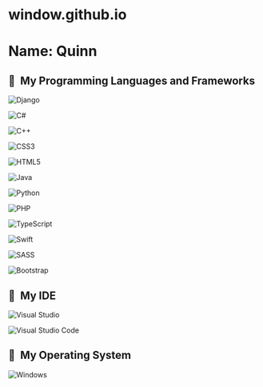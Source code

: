 # window.github.io

# Name: Quinn

<h2> 🚀 &nbsp;My Programming Languages and Frameworks</h2>

![Django](https://img.shields.io/badge/django-%23092E20.svg?style=for-the-badge&logo=django&logoColor=white)


<p align="left">
  
![C#](https://img.shields.io/badge/c%23-%23239120.svg?style=for-the-badge&logo=c-sharp&logoColor=white)
  
![C++](https://img.shields.io/badge/c++-%2300599C.svg?style=for-the-badge&logo=c%2B%2B&logoColor=white)
  
![CSS3](https://img.shields.io/badge/css3-%231572B6.svg?style=for-the-badge&logo=css3&logoColor=white)
  
![HTML5](https://img.shields.io/badge/html5-%23E34F26.svg?style=for-the-badge&logo=html5&logoColor=white)
  
![Java](https://img.shields.io/badge/java-%23ED8B00.svg?style=for-the-badge&logo=java&logoColor=white)
  
![Python](https://img.shields.io/badge/python-3670A0?style=for-the-badge&logo=python&logoColor=ffdd54)
  
![PHP](https://img.shields.io/badge/php-%23777BB4.svg?style=for-the-badge&logo=php&logoColor=white)
  
![TypeScript](https://img.shields.io/badge/typescript-%23007ACC.svg?style=for-the-badge&logo=typescript&logoColor=white)
  
![Swift](https://img.shields.io/badge/swift-F54A2A?style=for-the-badge&logo=swift&logoColor=white)
  
![SASS](https://img.shields.io/badge/SASS-hotpink.svg?style=for-the-badge&logo=SASS&logoColor=white)
  
![Bootstrap](https://img.shields.io/badge/bootstrap-%23563D7C.svg?style=for-the-badge&logo=bootstrap&logoColor=white)
</p>



<h2> 🚀 &nbsp;My IDE</h2>

![Visual Studio](https://img.shields.io/badge/Visual%20Studio-5C2D91.svg?style=for-the-badge&logo=visual-studio&logoColor=white)

![Visual Studio Code](https://img.shields.io/badge/Visual%20Studio%20Code-0078d7.svg?style=for-the-badge&logo=visual-studio-code&logoColor=white)

<h2> 🚀 &nbsp;My Operating System</h2>

![Windows](https://img.shields.io/badge/Windows-0078D6?style=for-the-badge&logo=windows&logoColor=white)
